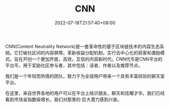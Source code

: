 ﻿---
weight: 
title: "CNN"
description: "CNN(Content Neutrality Network)是一套革命性的基于区块链技术的内容生态系统"
date: 2022-07-18T21:57:40+08:00
lastmod: 2022-07-18T16:45:40+08:00
draft: false
authors: ["june"]
featuredImage: "cnn.png"
link: "https://www.hackerinterstellar.com/"
tags: ["数字代币","CNN"]
categories: ["navigation"]
navigation: ["数字代币"]
lightgallery: true
toc: true
pinned: false
recommend: false
recommend1: false
---
CNN(Content Neutrality Network)是一套革命性的基于区块链技术的内容生态系统。它打破社区间的内容屏障，革新收益分配机制，实行去中心化的获客和激励模式。旨在开创一个更加开放，高效，互信的内容新时代。CNN代币是CNN平台的平台币，用于奖励社区参与者，其中包括：读者、作者以及推荐节点。

我们是一个年轻而热情的团队，致力于为全球用户带来一个具有丰富经验的聊天室平台。

在这里，来自世界各地的用户可以在平台上结识朋友，聊天和炫耀才华。我们已经看到市场呈指数级增长，我们对那里的
巨大潜力感到兴奋。
